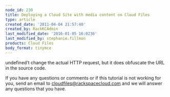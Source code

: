 ```yaml
---
node_id: 230
title: Deploying a Cloud Site with media content on Cloud Files
type: article
created_date: '2011-04-04 21:57:40'
created_by: RackKCAdmin
last_modified_date: '2016-01-05 16:0236'
last_modified_by: stephanie.fillmon
products: Cloud Files
body_format: tinymce
---
```


undefined&rsquo;t
change the actual HTTP request, but it does obfuscate the URL in the
source code.

If you have any questions or comments or if this tutorial is not working
for you, send an email to
[cloudfiles@rackspacecloud.com](mailto:cloudfiles@rackspacecloud.com)
and we will answer any questions that you have.

 

